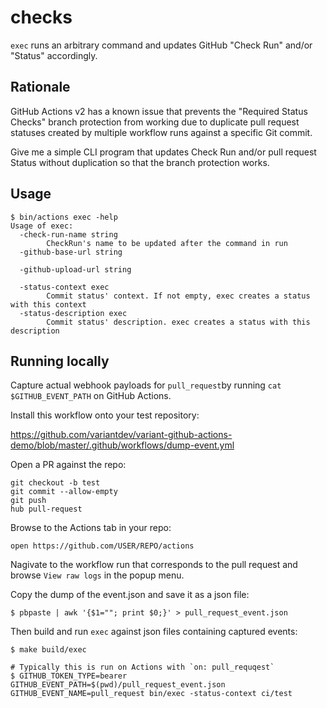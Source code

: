 # checks

`exec` runs an arbitrary command and updates GitHub "Check Run" and/or "Status" accordingly. 

## Rationale

GitHub Actions v2 has a known issue that prevents the "Required Status Checks" branch protection from working due to
duplicate pull request statuses created by multiple workflow runs against a specific Git commit.

Give me a simple CLI program that updates Check Run and/or pull request Status without duplication so that the branch protection works.

## Usage

```
$ bin/actions exec -help
Usage of exec:
  -check-run-name string
    	CheckRun's name to be updated after the command in run
  -github-base-url string

  -github-upload-url string

  -status-context exec
    	Commit status' context. If not empty, exec creates a status with this context
  -status-description exec
    	Commit status' description. exec creates a status with this description
```

## Running locally

Capture actual webhook payloads for `pull_request`by running `cat $GITHUB_EVENT_PATH` on GitHub Actions.

Install this workflow onto your test repository:

https://github.com/variantdev/variant-github-actions-demo/blob/master/.github/workflows/dump-event.yml

Open a PR against the repo:

```
git checkout -b test
git commit --allow-empty
git push
hub pull-request
```

Browse to the Actions tab in your repo:

```
open https://github.com/USER/REPO/actions
```

Nagivate to the workflow run that corresponds to the pull request and browse `View raw logs` in the popup menu.

Copy the dump of the event.json and save it as a json file:

```
$ pbpaste | awk '{$1=""; print $0;}' > pull_request_event.json
```

Then build and run `exec` against json files containing captured events:

```
$ make build/exec

# Typically this is run on Actions with `on: pull_requqest`
$ GITHUB_TOKEN_TYPE=bearer GITHUB_EVENT_PATH=$(pwd)/pull_request_event.json GITHUB_EVENT_NAME=pull_request bin/exec -status-context ci/test
```
